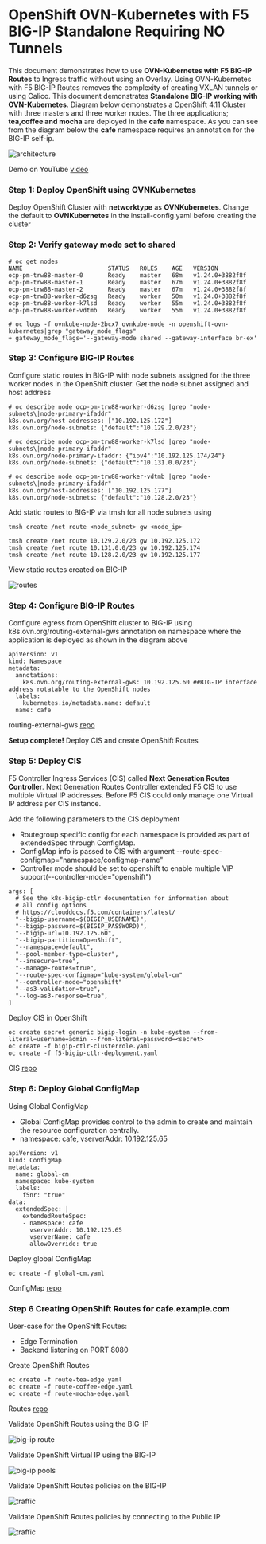 # OpenShift OVN-Kubernetes with F5 BIG-IP Standalone Requiring NO Tunnels

This document demonstrates how to use **OVN-Kubernetes with F5 BIG-IP Routes** to Ingress traffic without using an Overlay. Using OVN-Kubernetes with F5 BIG-IP Routes removes the complexity of creating VXLAN tunnels or using Calico. This document demonstrates **Standalone BIG-IP working with OVN-Kubernetes**. Diagram below demonstrates a OpenShift 4.11 Cluster with three masters and three worker nodes. The three applications; **tea,coffee and mocha** are deployed in the **cafe** namespace. As you can see from the diagram below the **cafe** namespace requires an annotation for the BIG-IP self-ip. 

![architecture](https://github.com/mdditt2000/k8s-bigip-ctlr/blob/main/user_guides/ovn-kubernetes-standalone/diagram/2022-10-12_12-48-49.png)

Demo on YouTube [video]()

### Step 1: Deploy OpenShift using OVNKubernetes

Deploy OpenShift Cluster with **networktype** as **OVNKubernetes**. Change the default to **OVNKubernetes** in the install-config.yaml before creating the cluster

### Step 2: Verify gateway mode set to shared

```
# oc get nodes
NAME                        STATUS   ROLES    AGE   VERSION
ocp-pm-trw88-master-0       Ready    master   68m   v1.24.0+3882f8f
ocp-pm-trw88-master-1       Ready    master   67m   v1.24.0+3882f8f
ocp-pm-trw88-master-2       Ready    master   67m   v1.24.0+3882f8f
ocp-pm-trw88-worker-d6zsg   Ready    worker   50m   v1.24.0+3882f8f
ocp-pm-trw88-worker-k7lsd   Ready    worker   55m   v1.24.0+3882f8f
ocp-pm-trw88-worker-vdtmb   Ready    worker   55m   v1.24.0+3882f8f
```

```
# oc logs -f ovnkube-node-2bcx7 ovnkube-node -n openshift-ovn-kubernetes|grep "gateway_mode_flags"
+ gateway_mode_flags='--gateway-mode shared --gateway-interface br-ex'
```

### Step 3: Configure BIG-IP Routes

Configure static routes in BIG-IP with node subnets assigned for the three worker nodes in the OpenShift cluster. Get the node subnet assigned and host address

```
# oc describe node ocp-pm-trw88-worker-d6zsg |grep "node-subnets\|node-primary-ifaddr"
k8s.ovn.org/host-addresses: ["10.192.125.172"]
k8s.ovn.org/node-subnets: {"default":"10.129.2.0/23"}

# oc describe node ocp-pm-trw88-worker-k7lsd |grep "node-subnets\|node-primary-ifaddr"
k8s.ovn.org/node-primary-ifaddr: {"ipv4":"10.192.125.174/24"}
k8s.ovn.org/node-subnets: {"default":"10.131.0.0/23"}

# oc describe node ocp-pm-trw88-worker-vdtmb |grep "node-subnets\|node-primary-ifaddr"
k8s.ovn.org/host-addresses: ["10.192.125.177"]
k8s.ovn.org/node-subnets: {"default":"10.128.2.0/23"}
```

Add static routes to BIG-IP via tmsh for all node subnets using 

```
tmsh create /net route <node_subnet> gw <node_ip>
```
```
tmsh create /net route 10.129.2.0/23 gw 10.192.125.172
tmsh create /net route 10.131.0.0/23 gw 10.192.125.174
tmsh create /net route 10.128.2.0/23 gw 10.192.125.177
```
View static routes created on BIG-IP

![routes](https://github.com/mdditt2000/k8s-bigip-ctlr/blob/main/user_guides/ovn-kubernetes-standalone/diagram/2022-10-12_13-30-34.png)

### Step 4: Configure BIG-IP Routes

Configure egress from OpenShift cluster to BIG-IP using k8s.ovn.org/routing-external-gws annotation on namespace where the application is deployed as shown in the diagram above

```
apiVersion: v1
kind: Namespace
metadata:
  annotations:
    k8s.ovn.org/routing-external-gws: 10.192.125.60 ##BIG-IP interface address rotatable to the OpenShift nodes
  labels:
    kubernetes.io/metadata.name: default
  name: cafe
```
routing-external-gws [repo](https://github.com/mdditt2000/k8s-bigip-ctlr/blob/main/user_guides/ovn-kubernetes-standalone/demo-app/cafe/name-cafe.yaml)

**Setup complete!** Deploy CIS and create OpenShift Routes

### Step 5: Deploy CIS

F5 Controller Ingress Services (CIS) called **Next Generation Routes Controller**. Next Generation Routes Controller extended F5 CIS to use multiple Virtual IP addresses. Before F5 CIS could only manage one Virtual IP address per CIS instance.

Add the following parameters to the CIS deployment

* Routegroup specific config for each namespace is provided as part of extendedSpec through ConfigMap.
* ConfigMap info is passed to CIS with argument --route-spec-configmap="namespace/configmap-name"
* Controller mode should be set to openshift to enable multiple VIP support(--controller-mode="openshift")

```
args: [
  # See the k8s-bigip-ctlr documentation for information about
  # all config options
  # https://clouddocs.f5.com/containers/latest/
  "--bigip-username=$(BIGIP_USERNAME)",
  "--bigip-password=$(BIGIP_PASSWORD)",
  "--bigip-url=10.192.125.60",
  "--bigip-partition=OpenShift",
  "--namespace=default",
  "--pool-member-type=cluster",
  "--insecure=true",
  "--manage-routes=true",
  "--route-spec-configmap="kube-system/global-cm"
  "--controller-mode="openshift"
  "--as3-validation=true",
  "--log-as3-response=true",
]
```

Deploy CIS in OpenShift

```
oc create secret generic bigip-login -n kube-system --from-literal=username=admin --from-literal=password=<secret>
oc create -f bigip-ctlr-clusterrole.yaml
oc create -f f5-bigip-ctlr-deployment.yaml
```

CIS [repo](https://github.com/mdditt2000/k8s-bigip-ctlr/tree/main/user_guides/ovn-kubernetes-standalone/next-gen-route/cis)

### Step 6: Deploy Global ConfigMap

Using Global ConfigMap

* Global ConfigMap provides control to the admin to create and maintain the resource configuration centrally.
* namespace: cafe, vserverAddr: 10.192.125.65

```
apiVersion: v1
kind: ConfigMap
metadata:
  name: global-cm
  namespace: kube-system
  labels:
    f5nr: "true"
data:
  extendedSpec: |
    extendedRouteSpec:
    - namespace: cafe
      vserverAddr: 10.192.125.65
      vserverName: cafe
      allowOverride: true
```

Deploy global ConfigMap

```
oc create -f global-cm.yaml
```
ConfigMap [repo](https://github.com/mdditt2000/k8s-bigip-ctlr/blob/main/user_guides/ovn-kubernetes-standalone/next-gen-route/route/global-cm.yaml)

### Step 6 Creating OpenShift Routes for cafe.example.com

User-case for the OpenShift Routes:

- Edge Termination
- Backend listening on PORT 8080

Create OpenShift Routes

```
oc create -f route-tea-edge.yaml
oc create -f route-coffee-edge.yaml
oc create -f route-mocha-edge.yaml
```

Routes [repo](https://github.com/mdditt2000/k8s-bigip-ctlr/tree/main/user_guides/ovn-kubernetes-standalone/next-gen-route/route/cafe/secure)

Validate OpenShift Routes using the BIG-IP

![big-ip route](https://github.com/mdditt2000/k8s-bigip-ctlr/blob/main/user_guides/ovn-kubernetes-standalone/diagram/2022-06-07_15-35-21.png)

Validate OpenShift Virtual IP using the BIG-IP

![big-ip pools](https://github.com/mdditt2000/k8s-bigip-ctlr/blob/main/user_guides/ovn-kubernetes-standalone/diagram/2022-06-07_15-37-33.png)

Validate OpenShift Routes policies on the BIG-IP

![traffic](https://github.com/mdditt2000/k8s-bigip-ctlr/blob/main/user_guides/ovn-kubernetes-standalone/diagram/2022-06-07_15-38-08.png)

Validate OpenShift Routes policies by connecting to the Public IP

![traffic](https://github.com/mdditt2000/k8s-bigip-ctlr/blob/main/user_guides/ovn-kubernetes-standalone/diagram/2022-10-12_13-46-30.png)